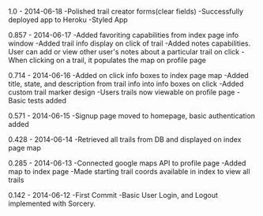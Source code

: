 1.0 - 2014-06-18
  -Polished trail creator forms(clear fields)
  -Successfully deployed app to Heroku
  -Styled App

0.857 - 2014-06-17
  -Added favoriting capabilities from index page info window
  -Added trail info display on click of trail
  -Added notes capabilities. User can add or view other user's notes about a particular trail on click
  -When clicking on a trail, it populates the map on profile page

0.714 - 2014-06-16
  -Added on click info boxes to index page map
  -Added title, state, and description from trail info into info boxes on click
  -Added custom trail marker design
  -Users trails now viewable on profile page
  -Basic tests added

0.571 - 2014-06-15
  -Signup page moved to homepage, basic authentication added

0.428 - 2014-06-14
  -Retrieved all trails from DB and displayed on index page map

0.285 - 2014-06-13
  -Connected google maps API to profile page
  -Added map to index page
  -Made starting trail coords available in index to view all trails

0.142 - 2014-06-12
  -First Commit
  -Basic User Login, and Logout implemented with Sorcery.

